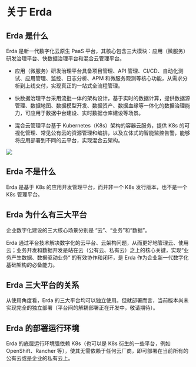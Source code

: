 
# 关于 Erda

## Erda 是什么

Erda 是新一代数字化云原生 PaaS 平台，其核心包含三大模块：应用（微服务）研发治理平台、快数据治理平台和混合云管理平台。

* 应用（微服务）研发治理平台具备项目管理、API 管理、CI/CD、自动化测试、应用管理、监控、日志分析、APM 和微服务观测等核心功能，从需求分析到上线交付，实现真正的一站式全流程管理。

* 快数据治理平台采用流批一体的架构设计，基于实时的数据计算，提供数据源管理、数据地图、数据模型开发、数据资产、数据血缘等一体化的数据治理能力，可应用于数据中台建设、实时数据仓库建设等场景。

* 混合云管理平台基于 Kubernetes（K8s）架构的容器云服务，提供 K8s 的可视化管理、常见公有云的资源管理和编排，以及立体式的智能监控告警，能够将应用部署到不同的云平台，实现混合云架构。

![](https://terminus-paas.oss-cn-hangzhou.aliyuncs.com/paas-doc/2021/07/16/43624f0c-06cc-4c54-bc7c-40a87738e355.png)

## Erda 不是什么

Erda 是基于 K8s 的应用开发管理平台，而并非一个 K8s 发行版本，也不是一个 K8s 管理平台。

## Erda 为什么有三大平台

企业数字化建设的三大核心场景分别是 “云”、“业务”和“数据”。

Erda 通过平台技术解决数字化的云平台、云架构问题，从而更好地管理云、使用云；业务开发和数据开发是站在云（公有云、私有云）之上的核心关键，实现“业务产生数据、数据驱动业务“ 的有效协作和闭环，是 Erda 作为企业新一代数字化基础架构的必备能力。

## Erda 三大平台的关系

从使用角度看，Erda 的三大平台均可以独立使用。但就部署而言，当前版本尚未实现完全的独立部署（平台间的解耦部署正在开发中，敬请期待）。

## Erda 的部署运行环境

Erda 的底层运行环境强依赖 K8s（也可以是 K8s 衍生的一些平台，例如 OpenShift、Rancher 等），使其无需依赖于任何云厂商，即可部署在当前所有的公有云或是企业的私有云上。
